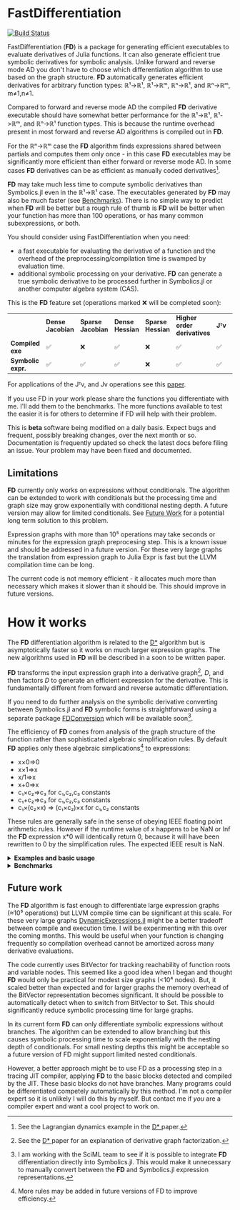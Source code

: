 # FastDifferentiation

[![Build Status](https://github.com/brianguenter/FastDifferentiation.jl/actions/workflows/CI.yml/badge.svg?branch=main)](https://github.com/brianguenter/FastDifferentiation.jl/actions/workflows/CI.yml?query=branch%3Amain)


FastDifferentiation (**FD**) is a package for generating efficient executables to evaluate derivatives of Julia functions. It can also generate efficient true symbolic derivatives for symbolic analysis. Unlike forward and reverse mode AD you don't have to choose which differentiation algorithm to use based on the graph structure. **FD** automatically generates efficient derivatives for arbitrary function types: ℝ¹->ℝ¹, ℝ¹->ℝᵐ, ℝⁿ->ℝ¹, and ℝⁿ->ℝᵐ, m≠1,n≠1. 

Compared to forward and reverse mode AD the compiled **FD** derivative executable should have somewhat better performance for the ℝ¹->ℝ¹, ℝ¹->ℝᵐ, and ℝⁿ->ℝ¹ function types. This is because the runtime overhead present in most forward and reverse AD algorithms is compiled out in **FD**. 

For the ℝⁿ->ℝᵐ case the **FD** algorithm finds expressions shared between partials and computes them only once - in this case **FD** executables may be significantly more efficient than either forward or reverse mode AD. In some cases **FD** derivatives can be as efficient as manually coded derivatives[^d].

 **FD** may take much less time to compute symbolic derivatives than Symbolics.jl even in the ℝ¹->ℝ¹ case. The executables generated by **FD** may also be much faster (see [Benchmarks](#Benchmarks)). There is no simple way to predict when **FD** will be better but a rough rule of thumb is **FD** will be better when your function has more than 100 operations, or has many common subexpressions, or both. 

You should consider using FastDifferentiation when you need: 
* a fast executable for evaluating the derivative of a function and the overhead of the preprocessing/compilation time is swamped by evaluation time.
* additional symbolic processing on your derivative. **FD** can generate a true symbolic derivative to be processed further in Symbolics.jl or another computer algebra system (CAS).

This is the **FD** feature set (operations marked ❌ will be completed soon):


<table>
<tr>
<td> <b></b>
<td> <b>Dense Jacobian</b> <td>  <b>Sparse Jacobian</b> </td> 
<td>  <b>Dense Hessian</b> </td><td>  <b> Sparse Hessian</b> </td> 
<td>  <b>Higher order derivatives</b> </td> 
<td>  <b>Jᵀv</b> </td> 
<td>  <b>Jv</b> </td> 
</tr>
<tr>
<td> <b> Compiled exe </b> </td> 
<td> ✅ </td>
<td> ❌ </td>
<td> ✅ </td>
<td> ❌  </td>
<td> ✅ </td>
<td> ✅ </td>
<td> ✅ </td>
</tr>
<tr>
<td> <b> Symbolic expr. </b> </td> 
<td> ✅ </td>
<td> ✅ </td>
<td> ✅ </td>
<td> ❌  </td>
<td> ✅ </td>
<td> ✅ </td>
<td> ✅ </td>
</tr>

</table>

For applications of the Jᵀv, and Jv operations see this [paper](https://arxiv.org/abs/1812.01892).

If you use FD in your work please share the functions you differentiate with me. I'll add them to the benchmarks. The more functions available to test the easier it is for others to determine if FD will help with their problem.

This is **beta** software being modified on a daily basis. Expect bugs and frequent, possibly breaking changes, over the next month or so. Documentation is frequently updated so check the latest docs before filing an issue. Your problem may have been fixed and documented.

## Limitations
**FD** currently only works on expressions without conditionals. The algorithm can be extended to work with conditionals but the processing time and graph size may grow exponentially with conditional nesting depth. A future version may allow for limited conditionals. See [Future Work](#FutureWork) for a potential long term solution to this problem.

Expression graphs with more than 10⁵ operations may take seconds or minutes for the expression graph preprocesing step. This is a known issue and should be addressed in a future version. For these very large graphs the translation from expression graph to Julia Expr is fast but the LLVM compilation time can be long.

The current code is not memory efficient - it allocates much more than necessary which makes it slower than it should be. This should improve in future versions.
# How it works
The **FD** differentiation algorithm is related to the [D*](https://www.microsoft.com/en-us/research/publication/the-d-symbolic-differentiation-algorithm/) algorithm but is asymptotically faster so it works on much larger expression graphs. The new algorithms used in **FD** will be described in a soon to be written paper.

**FD** transforms the input expression graph into a derivative graph[^a], *D*, and then factors *D* to generate an efficient expression for the derivative. This is fundamentally different from forward and reverse automatic differentiation. 


If you need to do further analysis on the symbolic derivative converting between Symbolics.jl and **FD** symbolic forms is straightforward using a separate package [FDConversion](https://github.com/brianguenter/FDConversion/tree/main) which will be available soon[^b].



The efficiency of **FD** comes from analysis of the graph structure of the function rather than sophisticated algebraic simplification rules. By default **FD** applies only these algebraic simplications[^c] to expressions:
* x×0=>0
* x×1=>x
* x/1=>x
* x+0=>x
* c₁×c₂=>c₃ for c₁,c₂,c₃ constants
* c₁+c₂=>c₃ for c₁,c₂,c₃ constants
* c₁×(c₂×x) => (c₁×c₂)×x  for c₁,c₂ constants

These rules are generally safe in the sense of obeying IEEE floating point arithmetic rules. However if the runtime value of x happens to be NaN or Inf the **FD** expression x*0 will identically return 0, because it will have been rewritten to 0 by the simplification rules. The expected IEEE result is NaN.

<details> 
 <summary> <b> Examples and basic usage </b> </summary>
 
There are several ways to use FastDifferentiation. You can do all your symbolic work, except differentiation, in Symbolics and then convert to **FD** graph form just to do the differentiation, then convert back to Symbolics.jl form. Or you can do everything in **FD**: create **FD** variables, make an expression using those variables and then differentiate it. 

Creating the expressions in Symbolics.jl and then converting to **FD** form is slower than working entirely in **FD** - this only makes sense if you are doing symbolic processing other than differentiation. If all you need is an executable derivative function then the fastest workflow will be to do everything in **FD**. 
 
**FD** uses a global cache for common subexpression elimination so **FD** is not thread safe (yet). Under ordinary conditions the memory used by the cache won't be an issue. But, if you have a long session where you are creating many complex functions it is possible the cache will use too much memory. If this happens call the function `clear_cache` after you have completely processed your expression.

Set up variables:
```
using FastDifferentiation

@variables x y z #Similar to the Symbolics @variables macro

```
 Make a vector of variables
 ```
julia> X = make_variables(:x,3)
3-element Vector{Node}:
 x1
 x2
 x3
```
 
Compute Hessian:
```
@variables x y z

julia> hessian(x^2+y^2+z^2,[x,y,z])
3×3 Matrix{Node}:
 2    0.0  0.0
 0.0  2    0.0
 0.0  0.0  2

julia> h_exe = make_function(h_symb,[x,y,z])
...
julia> h_exe([1,2,3])
3×3 Matrix{Float64}:
 0.0  3.0  2.0
 3.0  0.0  1.0
 2.0  1.0  0.0
```
Compute Jacobian:
```
julia> x, y = Node.((x, y))
(x, y)

julia> f1 = cos(x) * y
(cos(x) * y)

julia> f2 = sin(y) * x
(sin(y) * x)

julia> symb = jacobian([f1, f2], [x, y]) #non-destructive
2×2 Matrix{Node}:
 (y * -(sin(x)))  cos(x)
 sin(y)           (x * cos(y))
```
Create executable to evaluate Jacobian:
```
jjulia> func = make_function(symb,[x,y])
...
julia> func([1.0,2.0])
2×2 Matrix{Float64}:
 -1.68294  0.540302
 -1.68294  0.540302
```
For faster execution call the executable function with an `SVector` (for short vectors, probably < 100 elements):
```
julia> func(SVector{2}([1.0,2.0]))
2×2 Matrix{Float64}:
 -1.68294  0.540302
 -1.68294  0.540302
 ```
Compute partial Jacobian:
```
julia> symb = jacobian([x*y,y*z,x*z],[x,y,z])
3×3 Matrix{Node}:
 y    x    0.0
 0.0  z    y
 z    0.0  x

julia> symb = jacobian([x*y,y*z,x*z],[x,y])
3×2 Matrix{Node}:
 y    x
 0.0  z
 z    0.0

julia> symb = jacobian([x*y,y*z,x*z],[z,y])
3×2 Matrix{Node}:
 0.0  x
 y    z
 x    0.0
 ```

Symbolic and executable Jᵀv and Jv (see this [paper](https://arxiv.org/abs/1812.01892) for applications of this operation).
```
julia> x,y = Node.((x,y))

julia> (f1,f2) = cos(x)*y,sin(y)*x
((cos(x) * y), (sin(y) * x))

julia> jv,vvec = jacobian_times_v([f1,f2],[x,y])
(Node[((y * (-(sin(x)) * var"##60351")) + (cos(x) * var"##60352")), ((sin(y) * var"##60351") + (x * (cos(y) * var"##60352")))], Node[var"##60351", var"##60352"])

julia> jv_exe = make_function(jv,[[x,y];vvec])
...
julia> jv_exe([1.0,2.0,3.0,4.0]) #first 2 arguments are x,y values and last two are v vector values

2×1 Matrix{Float64}:
 -2.8876166853748195
  1.0633049342884753

julia> jTv,rvec = jacobian_transpose_v([f1,f2],[x,y])
(Node[(((y * var"##3071") * -(sin(x))) + (sin(y) * var"##3072")), ((cos(x) * var"##3071") + ((x * var"##3072") * cos(y)))], Node[var"##3071", var"##3072"])

julia> jtv_exe = make_function(jTv,[[x,y];rvec])
...
julia> jtv_exe([1.0,2.0,3.0,4.0])
2-element Vector{Float64}:
 -1.4116362015446517
 -0.04368042858415033
```

Convert between FastDifferentiation and Symbolics representations (requires FDConversions package):
```
julia> f = x^2+y^2 #Symbolics expression
x^2 + y^2

julia> Node(f) #convert to FastDifferentiation form
x^2 + y^2

julia> typeof(ans)
Node{SymbolicUtils.BasicSymbolic{Real}, 0}

julia> node_exp = x^3/y^4 #FastDifferentiation expression
((x ^ 3) / (y ^ 4))

julia> to_symbolics(node_exp)
(x^3) / (y^4)

julia> typeof(ans)
Symbolics.Num
```
</details>

<div id="Benchmarks"></div>

<details>
    <summary> <b> Benchmarks </b> </summary>
 
## Benchmarks

These benchmarks compare the performance of Symbolics.jl to **FD**. The relative performance of the two is strongly dependent on graph structure. A rule of thumb is that if your function is small (a few hundred operations or less) or tree like (where each node in the expression graph has one parent on average) then Symbolics.jl may outperform or equal **FD**. For more complex functions with many common subexpressions **FD** may substantially outperform Symbolics.jl.
 
There are three types of benchmarks: **Symbolic**, **MakeFunction**, and **Exe**.

* The **Symbolic** benchmark is the time required to compute just the symbolic form of the derivative. The Symbolic benchmark can be run with simplification turned on or off for Symbolics.jl. If simplification is on then computation time can be extremely long but the resulting expression might be simpler and faster to execute.

* The **MakeFunction** benchmark is the time to generate a Julia Expr from an already computed symbolic derivative and to then compile it.

* The **Exe** benchmark measures just the time required to execute the compiled function using an in-place matrix.

All benchmarks show the ratio of time taken by Symbolics.jl to FastDifferentiation.jl. Numbers greater than 1 mean FastDifferentiation is faster.

All benchmarks were run on an AMD Ryzen 9 7950X 16-Core Processor with 32GB RAM running Windows 11 OS, Julia version 1.9.0.
### Chebyshev polynomial
The first example is a recursive function for 
the Chebyshev polynomial of order n:

```
@memoize function Chebyshev(n, x)
    if n == 0
        return 1
    elseif n == 1
        return x
    else
        return 2 * (x) * Chebyshev(n - 1, x) - Chebyshev(n - 2, x)
    end
end
```
The function is memoized so the recursion executes efficiently. 

The recursive function returns an nth order polynomial in the variable x. The derivative of this polynomial would be order n-1 so a perfect symbolic simplification would result in a function with 2*(n-2) operations. For small values of n Symbolics.jl simplification does fairly well but larger values result in very inefficient expressions.

Because **FD** doesn't do sophisticated symbolic simplification it generates a derivative with approximately 2.4x the number of operations in the original recursive expression regardless of n. This is a case where a good hand generated derivative would be more efficient than **FD**.

The Chebyshev expression graph does not have many nodes even at the largest size tested (graph size increases linearly with Chebyshev order). For example, here is the graph of the 10th order expression: 
<img src="Illustrations/chebyshev10.svg" alt="drawing" height="400">
The complexity arises from the number of different paths from the root to the leaf of the graph.

The first set of three benchmarks show results with simplification turned off in Symbolics.jl, followed by a set of three with simplification turned on. Performance is somewhat better in the latter case but still slower than the FD executable. Note that the y axis is logarithmic.

#### Chebyshev benchmarks with simplification off
<img src="Illustrations\figure_chebyshev_Symbolic_simplify_false.svg" alt="drawing" width="50%"> 
<img src="Illustrations\figure_chebyshev_MakeFunction_simplify_false.svg" alt="drawing" width="50%"> 
<img src="Illustrations\figure_chebyshev_Exe_simplify_false.svg" alt="drawing" width="50%">



#### Chebyshev benchmarks with simplification on
<img src="Illustrations\figure_chebyshev_Exe_simplify_true.svg" alt="drawing" width="50%">

With simplification on performance of the executable derivative function for Symbolics.jl is slightly better than with simplification off. But simplification processing time is longer.
 
### Spherical Harmonics

The second example is the spherical harmonics function. This is the expression graph for the spherical harmonic function of order 8:
<img src="Illustrations/sphericalharmonics_8.svg" alt="drawing" width="100%">

<details>
    <summary> Source for spherical harmonics benchmark </summary>

```
@memoize function P(l, m, z)
    if l == 0 && m == 0
        return 1.0
    elseif l == m
        return (1 - 2m) * P(m - 1, m - 1, z)
    elseif l == m + 1
        return (2m + 1) * z * P(m, m, z)
    else
        return ((2l - 1) / (l - m) * z * P(l - 1, m, z) - (l + m - 1) / (l - m) * P(l - 2, m, z))
    end
end
export P

@memoize function S(m, x, y)
    if m == 0
        return 0
    else
        return x * C(m - 1, x, y) - y * S(m - 1, x, y)
    end
end
export S

@memoize function C(m, x, y)
    if m == 0
        return 1
    else
        return x * S(m - 1, x, y) + y * C(m - 1, x, y)
    end
end
export C

function factorial_approximation(x)
    local n1 = x
    sqrt(2 * π * n1) * (n1 / ℯ * sqrt(n1 * sinh(1 / n1) + 1 / (810 * n1^6)))^n1
end
export factorial_approximation

function compare_factorial_approximation()
    for n in 1:30
        println("n $n relative error $((factorial(big(n))-factorial_approximation(n))/factorial(big(n)))")
    end
end
export compare_factorial_approximation

@memoize function N(l, m)
    @assert m >= 0
    if m == 0
        return sqrt((2l + 1 / (4π)))
    else
        # return sqrt((2l+1)/2π * factorial(big(l-m))/factorial(big(l+m)))
        #use factorial_approximation instead of factorial because the latter does not use Stirlings approximation for large n. Get error for n > 2 unless using BigInt but if use BigInt get lots of rational numbers in symbolic result.
        return sqrt((2l + 1) / 2π * factorial_approximation(l - m) / factorial_approximation(l + m))
    end
end
export N

"""l is the order of the spherical harmonic. I think"""
@memoize function Y(l, m, x, y, z)
    @assert l >= 0
    @assert abs(m) <= l
    if m < 0
        return N(l, abs(m)) * P(l, abs(m), z) * S(abs(m), x, y)
    else
        return N(l, m) * P(l, m, z) * C(m, x, y)
    end
end
export Y

SHFunctions(max_l, x::Node, y::Node, z::Node) = SHFunctions(Vector{Node}(undef, 0), max_l, x, y, z)
SHFunctions(max_l, x::Symbolics.Num, y::Symbolics.Num, z::Symbolics.Num) = SHFunctions(Vector{Symbolics.Num}(undef, 0), max_l, x, y, z)

function SHFunctions(shfunc, max_l, x, y, z)
    for l in 0:max_l-1
        for m in -l:l
            push!(shfunc, Y(l, m, x, y, z))
        end
    end

    return shfunc
end
export SHFunctions

function spherical_harmonics(::JuliaSymbolics, model_size)
    Symbolics.@variables x y z
    return SHFunctions(model_size, x, y, z), [x, y, z]
end

function spherical_harmonics(::FastSymbolic, model_size, x, y, z)
    graph = DerivativeGraph(SHFunctions(model_size, x, y, z))
    return graph
end

function spherical_harmonics(package::FastSymbolic, model_size)
    FD.@variables x, y, z
    return spherical_harmonics(package, model_size, x, y, z)
end
export spherical_harmonics
```
</details>

As was the case for Chebyshev polynomials the number of paths from the roots to the variables is much greater than the number of nodes in the graph. Once again the y axis is logarithmic.

<img src="Illustrations\figure_spherical_harmonics_Symbolic_simplify_false.svg" alt="drawing" width="50%">
<img src="Illustrations\figure_spherical_harmonics_MakeFunction_simplify_false.svg" alt="drawing" width="50%">
<img src="Illustrations\figure_spherical_harmonics_Exe_simplify_false.svg" alt="drawing" width="50%">
 
 The **Exe** benchmark took many hours to run and was stopped at model size 24 instead of 25 as for the **Symbolic** and **MakeFunction** benchmarks.

</details>

<div id="FutureWork"></div>

## Future work
The **FD** algorithm is fast enough to differentiate large expression graphs (≈10⁵ operations) but LLVM compile time can be significant at this scale. For these very large graphs [DynamicExpressions.jl](https://github.com/SymbolicML/DynamicExpressions.jl) might be a better tradeoff between compile and execution time. I will be experimenting with this over the coming months. This would be useful when your function is changing frequently so compilation overhead cannot be amortized across many derivative evaluations.

The code currently uses BitVector for tracking reachability of function roots and variable nodes. This seemed like a good idea when I began and thought **FD** would only be practical for modest size graphs (<10⁴ nodes). But, it scaled better than expected and for larger graphs the memory overhead of the BitVector representation becomes significant. It should be possible to automatically detect when to switch from BitVector to Set. This should significantly reduce symbolic processing time for large graphs.

In its current form **FD** can only differentiate symbolic expressions without branches. The algorithm can be extended to allow branching but this causes symbolic processing time to scale exponentially with the nesting depth of conditionals. For small nesting depths this might be acceptable so a future version of FD might support limited nested conditionals. 

However, a better approach might be to use FD as a processing step in a tracing JIT compiler, applying **FD** to the basic blocks detected and compiled by the JIT. These basic blocks do not have branches. Many programs could be differentiated competely automatically by this method. I'm not a compiler expert so it is unlikely I will do this by myself. But contact me if *you* are a compiler expert and want a cool project to work on.

[^c]: More rules may be added in future versions of FD to improve efficiency.

[^b]: I am working with the SciML team to see if it is possible to integrate **FD** differentiation directly into Symbolics.jl. This would make it unnecessary to manually convert between the **FD** and Symbolics.jl expression representations.

[^a]: See the [D* ](https://www.microsoft.com/en-us/research/publication/the-d-symbolic-differentiation-algorithm/) paper for an explanation of derivative graph factorization. 

[^d]: See the Lagrangian dynamics example in the [D* ](https://www.microsoft.com/en-us/research/publication/the-d-symbolic-differentiation-algorithm/) paper.